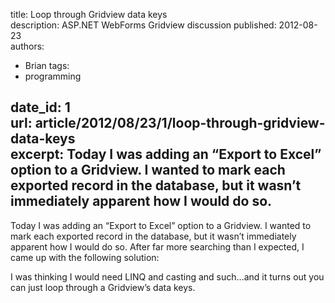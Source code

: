 title: Loop through Gridview data keys  
description: ASP.NET WebForms Gridview discussion
published: 2012-08-23  
authors: 
  - Brian
tags:
  - programming

date_id: 1  
url: article/2012/08/23/1/loop-through-gridview-data-keys  
excerpt: Today I was adding an “Export to Excel” option to a Gridview. I wanted to mark each exported record in the database, but it wasn’t immediately apparent how I would do so.  
---
Today I was adding an “Export to Excel” option to a Gridview. I wanted to mark each exported record in the database, but it wasn’t immediately apparent how I would do so. After far more searching than I expected, I came up with the following solution:

<script src="https://gist.github.com/8260040.js"> </script>

I was thinking I would need LINQ and casting and such…and it turns out you can just loop through a Gridview’s data keys.